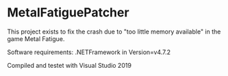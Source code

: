 # MetalFatiguePatcher
This project exists to fix the crash due to "too little memory available" in the game Metal Fatigue.

Software requirements: .NETFramework in Version=v4.7.2

Compiled and testet with Visual Studio 2019


